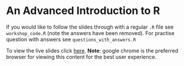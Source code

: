 # An Advanced Introduction to R

If you would like to follow the slides through with a regular `.R` file see `workshop_code.R` (note the answers have been removed). For practise question with answers see `questions_with_answers.R`

To view the live slides click  [here](https://dhintz137.github.io/Intro_2_R_workshop/#/title-slide). **Note**: google chrome is the preferred browser for viewing this content for the best user experience. 
